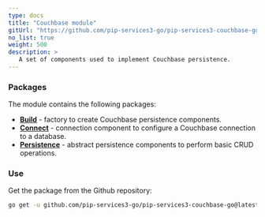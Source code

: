 ```yaml
---
type: docs
title: "Couchbase module"
gitUrl: "https://github.com/pip-services3-go/pip-services3-couchbase-go"
no_list: true
weight: 500
description: > 
   A set of components used to implement Couchbase persistence.
---
```



### Packages

The module contains the following packages:
- [**Build**](build) - factory to create Couchbase persistence components.
- [**Connect**](connect) - connection component to configure a Couchbase connection to a database.
- [**Persistence**](persistence) - abstract persistence components to perform basic CRUD operations.


### Use

Get the package from the Github repository:
```bash
go get -u github.com/pip-services3-go/pip-services3-couchbase-go@latest
```
